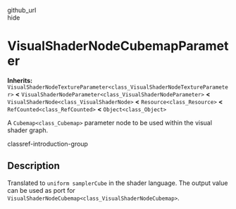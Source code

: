 github\_url  
hide

# VisualShaderNodeCubemapParameter

**Inherits:**
`VisualShaderNodeTextureParameter<class_VisualShaderNodeTextureParameter>`
**&lt;** `VisualShaderNodeParameter<class_VisualShaderNodeParameter>`
**&lt;** `VisualShaderNode<class_VisualShaderNode>` **&lt;**
`Resource<class_Resource>` **&lt;** `RefCounted<class_RefCounted>`
**&lt;** `Object<class_Object>`

A `Cubemap<class_Cubemap>` parameter node to be used within the visual
shader graph.

classref-introduction-group

## Description

Translated to `uniform samplerCube` in the shader language. The output
value can be used as port for
`VisualShaderNodeCubemap<class_VisualShaderNodeCubemap>`.
